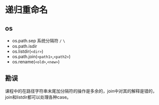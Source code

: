 # 递归重命名
## os
- os.path.sep 系统分隔符 `/` `\`
- os.path.isdir 
- os.listdir(`<dir>`)
- os.path.join(`<path1>`,`<path2>`)
- os.rename(`<old>`,`<new>`)

## 勘误
课程中的在路径字符串末尾加分隔符的操作是多余的，join中对其的解释是错的，join和listdir都可以处理各种case。